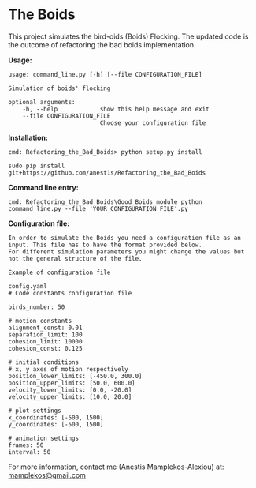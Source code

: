 The Boids  
=========  
This project simulates the bird-oids (Boids) Flocking.
The updated code is the outcome of refactoring the bad boids implementation.

**Usage:**
```
usage: command_line.py [-h] [--file CONFIGURATION_FILE]

Simulation of boids' flocking

optional arguments:
    -h, --help            show this help message and exit
    --file CONFIGURATION_FILE
                          Choose your configuration file
```

**Installation:**
```
cmd: Refactoring_the_Bad_Boids> python setup.py install

sudo pip install git+https://github.com/anest1s/Refactoring_the_Bad_Boids

```

**Command line entry:**
```
cmd: Refactoring_the_Bad_Boids\Good_Boids_module python command_line.py --file 'YOUR_CONFIGURATION_FILE'.py
```

**Configuration file:**
```
In order to simulate the Boids you need a configuration file as an input. This file has to have the format provided below.
For different simulation parameters you might change the values but not the general structure of the file.

Example of configuration file

config.yaml
# Code constants configuration file

birds_number: 50

# motion constants
alignment_const: 0.01
separation_limit: 100
cohesion_limit: 10000
cohesion_const: 0.125

# initial conditions
# x, y axes of motion respectively
position_lower_limits: [-450.0, 300.0]
position_upper_limits: [50.0, 600.0]
velocity_lower_limits: [0.0, -20.0]
velocity_upper_limits: [10.0, 20.0]

# plot settings
x_coordinates: [-500, 1500]
y_coordinates: [-500, 1500]

# animation settings
frames: 50
interval: 50

```

For more information, contact me (Anestis Mamplekos-Alexiou) at: mamplekos@gmail.com